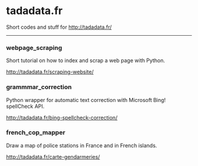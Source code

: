 # tadadata.fr

Short codes and stuff for http://tadadata.fr/

*********

### webpage_scraping

Short tutorial on how to index and scrap a web page with Python.

http://tadadata.fr/scraping-website/

### grammmar_correction

Python wrapper for automatic text correction with Microsoft Bing! spellCheck API.

http://tadadata.fr/bing-spellcheck-correction/

### french_cop_mapper

Draw a map of police stations in France and in French islands.

http://tadadata.fr/carte-gendarmeries/
